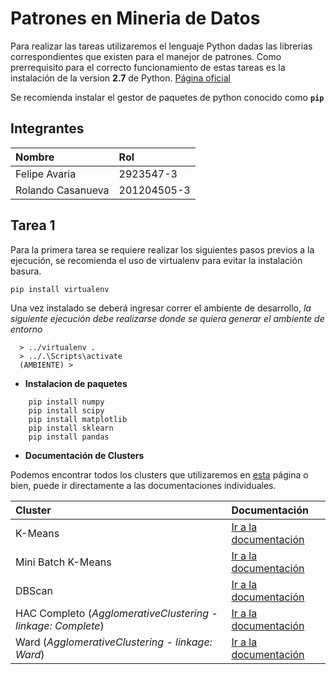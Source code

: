 # Patrones en Mineria de Datos

Para realizar las tareas utilizaremos el lenguaje Python dadas las librerias correspondientes que existen para el manejor de patrones. Como prerrequisito para el correcto funcionamiento de estas tareas es la instalación de la version **2.7** de Python. [Página oficial](https://www.python.org/downloads/)

Se recomienda instalar el gestor de paquetes de python conocido como **`pip`**

Integrantes
-----------

| Nombre   | Rol   | 
| :------- | :---- | 
| Felipe Avaria | 2923547-3 | 
| Rolando Casanueva  | 201204505-3 | 


## Tarea 1

Para la primera tarea se requiere realizar los siguientes pasos previos a la ejecución, se recomienda el uso de virtualenv para evitar la instalación basura.

    pip install virtualenv

Una vez instalado se deberá ingresar correr el ambiente de desarrollo, *la siguiente ejecución debe realizarse donde se quiera generar el ambiente de entorno*
```
  > ../virtualenv .
  > ../.\Scripts\activate
  (AMBIENTE) > 
```

* **Instalacion de paquetes**

```
    pip install numpy
    pip install scipy
    pip install matplotlib
    pip install sklearn
    pip install pandas
```

* **Documentación de Clusters**

Podemos encontrar todos los clusters que utilizaremos en [esta](http://scikit-learn.org/stable/modules/classes.html#module-sklearn.cluster) página o bien, puede ir directamente a las documentaciones individuales.

|Cluster | Documentación |
|:---|:---|
|K-Means| [Ir a la documentación](http://scikit-learn.org/stable/modules/generated/sklearn.cluster.KMeans.html#sklearn.cluster.KMeans)|
|Mini Batch K-Means| [Ir a la documentación](http://scikit-learn.org/stable/modules/generated/sklearn.cluster.MiniBatchKMeans.html)|
|DBScan |[Ir a la documentación](http://scikit-learn.org/stable/modules/generated/sklearn.cluster.DBSCAN.html#sklearn.cluster.DBSCAN)|
|HAC Completo (*AgglomerativeClustering - linkage: Complete*) |[Ir a la documentación](http://scikit-learn.org/stable/modules/generated/sklearn.cluster.AgglomerativeClustering.html#sklearn.cluster.AgglomerativeClustering)|
|Ward (*AgglomerativeClustering - linkage: Ward*) |[Ir a la documentación](http://scikit-learn.org/stable/modules/generated/sklearn.cluster.AgglomerativeClustering.html#sklearn.cluster.AgglomerativeClustering)|
